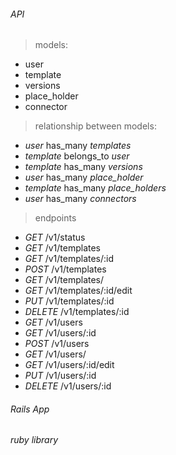 
###### API
> models:
 * user
 * template
 * versions
 * place_holder
 * connector
 
> relationship between models:
 * *user* has_many *templates*
 * *template* belongs_to *user*
 * *template* has_many *versions*
 * *user* has_many *place_holder*
 * *template* has_many *place_holders*
 * *user* has_many *connectors*
 
> endpoints
 * *GET* /v1/status
 * *GET* /v1/templates
 * *GET* /v1/templates/:id
 * *POST* /v1/templates
 * *GET*  /v1/templates/
 * *GET* /v1/templates/:id/edit
 * *PUT*  /v1/templates/:id
 * *DELETE*  /v1/templates/:id
 * *GET* /v1/users
 * *GET* /v1/users/:id
 * *POST* /v1/users
 * *GET*  /v1/users/
 * *GET* /v1/users/:id/edit
 * *PUT*  /v1/users/:id
 * *DELETE*  /v1/users/:id


 


###### Rails App

###### ruby library
